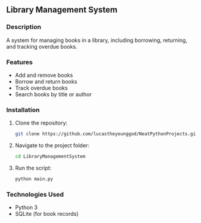 ## Library Management System

### Description
A system for managing books in a library, including borrowing, returning, and tracking overdue books.

### Features
- Add and remove books
- Borrow and return books
- Track overdue books
- Search books by title or author

### Installation
1. Clone the repository:
   ```sh
   git clone https://github.com/lucastheyounggod/NeatPythonProjects.git
   ```
2. Navigate to the project folder:
   ```sh
   cd LibraryManagementSystem
   ```
3. Run the script:
   ```sh
   python main.py
   ```

### Technologies Used
- Python 3
- SQLite (for book records)
